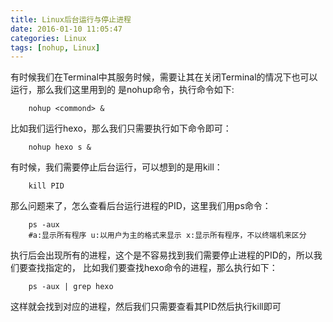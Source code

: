 ```yaml
---
title: Linux后台运行与停止进程
date: 2016-01-10 11:05:47
categories: Linux
tags: [nohup, Linux]
---
```

有时候我们在Terminal中其服务时候，需要让其在关闭Terminal的情况下也可以运行，那么我们这里用到的
是nohup命令，执行命令如下:
``` linux
    nohup <commond> &
```
<!--more-->

比如我们运行hexo，那么我们只需要执行如下命令即可：
``` linux
    nohup hexo s &
```

有时候，我们需要停止后台运行，可以想到的是用kill：
``` linux
    kill PID
```
那么问题来了，怎么查看后台运行进程的PID，这里我们用ps命令：
``` linux
    ps -aux
    #a:显示所有程序 u:以用户为主的格式来显示 x:显示所有程序，不以终端机来区分
```
执行后会出现所有的进程，这个是不容易找到我们需要停止进程的PID的，所以我们要查找指定的，
比如我们要查找hexo命令的进程，那么执行如下：
``` linux
    ps -aux | grep hexo
```
这样就会找到对应的进程，然后我们只需要查看其PID然后执行kill即可
